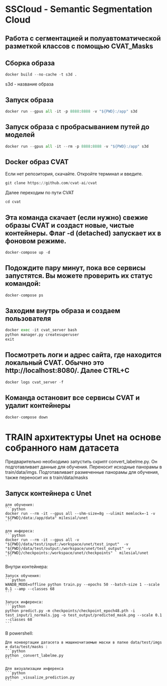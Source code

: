 # SSCloud - Semantic Segmentation Cloud 

## Работа с сегментацией и полуавтоматической разметкой классов с помощью CVAT_Masks

## Сборка образа

```python
docker build --no-cache -t s3d .
```
s3d - название образа

## Запуск образа
```python
docker run --gpus all -it -p 8888:8888 -v "${PWD}:/app" s3d
```
## Запуск образа с пробрасыванием путей до моделей
```python
docker run --gpus all -it --rm -p 8888:8888 -v "${PWD}:/app" s3d
```


## Docker образ CVAT
Если нет репозитория, скачайте. Откройте терминал и введите.

```python
git clone https://github.com/cvat-ai/cvat
```

Далее переходим по пути CVAT
```python
cd cvat
```

## Эта команда скачает (если нужно) свежие образы CVAT и создаст новые, чистые контейнеры. Флаг -d (detached) запускает их в фоновом режиме.
```python
docker-compose up -d
```

## Подождите пару минут, пока все сервисы запустятся. Вы можете проверить их статус командой:
```python
docker-compose ps
```

## Заходим внутрь образа и создаем пользователя
```python
docker exec -it cvat_server bash
python manager.py createsuperuser
exit
```

## Посмотреть логи и адрес сайта, где находится локальный CVAT. Обычно это http://localhost:8080/. Далее CTRL+C
```python
docker logs cvat_server -f
```

## Команда остановит все сервисы CVAT и удалит контейнеры
```python
docker-compose down
```



# TRAIN архитектуры Unet на основе собранного нам датасета

Предварительно необходимо запустить скрипт convert_labelme.py. 
Он подготавливает данные для обучения. 
Переносит исходные панорамы в train/data/imgs. 
Подготавливает размеченные панорамы для обучения, также переносит их в train/data/masks

## Запуск контейнера с Unet

    для обучения:
    ```python
    docker run --rm -it --gpus all --shm-size=8g --ulimit memlock=-1 -v "${PWD}/data:/app/data" milesial/unet
    ```

    для инфереса:
    ```python
    docker run --rm -it --gpus all -v "${PWD}/data/test/input:/workspace/unet/test_input"  -v "${PWD}/data/test/output:/workspace/unet/test_output" -v "${PWD}/checkpoints:/workspace/unet/checkpoints" ` milesial/unet
    ```

Внутри контейнера:

    Запуск обучения:
    ```python
    WANDB_MODE=offline python train.py --epochs 50 --batch-size 1 --scale 0.1 --amp --classes 68
    ```
    
    Запуск инференса:
    ```python
    python predict.py -m checkpoints/checkpoint_epoch48.pth -i test_input/1_normals.jpg -o test_output/predicted_mask.png --scale 0.1 --classes 68
    ```

В powershell:

    Для конвертации датасета в машиночитаемые маски в папке data/test/imgs и data/test/masks :
    ```python
    python _convert_labelme.py
    ```

    Для визуализации инференса
    ```python
    python _visualize_prediction.py
    ```